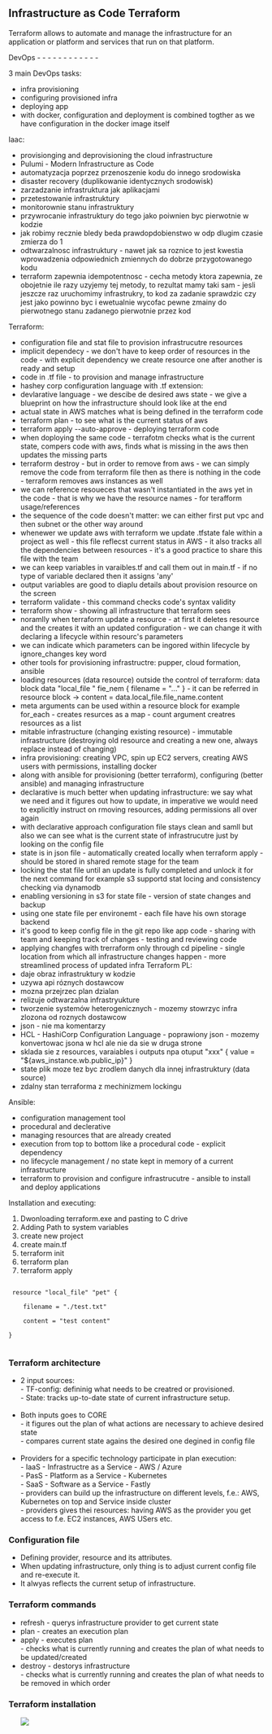 <h2>Infrastructure as Code Terraform</h2>
<p>Terraform allows to automate and manage the infrastructure for an application or platform and services that run on that platform.</p>

DevOps - - - - - - - - - - - - 

3 main DevOps tasks:
+ infra provisioning
+ configuring provisioned infra 
+ deploying app
+ with docker, configuration and deployment is combined togther as we have configuration in the docker image itself

Iaac:
+ provisionging and deprovisioning the cloud infrastructure
+ Pulumi - Modern Infrastructure as Code
+ automatyzacja poprzez przenoszenie kodu do innego srodowiska
+ disaster recovery (duplikowanie identycznych srodowisk)
+ zarzadzanie infrastruktura jak aplikacjami
+ przetestowanie infrastruktury
+ monitorownie stanu infrastruktury
+ przywrocanie infrastruktury do tego jako poiwnien byc pierwotnie w kodzie
+ jak robimy recznie bledy beda prawdopdobienstwo w odp dlugim czasie zmierza do 1
+ odtwarzalnosc infrastruktury - nawet jak sa roznice to jest kwestia wprowadzenia odpowiednich zmiennych do dobrze przygotowanego kodu
+ terraform zapewnia idempotentnosc - cecha metody ktora zapewnia, ze obojetnie ile razy uzyjemy tej metody, to rezultat mamy taki sam - jesli jeszcze raz uruchomimy infrastrukry, to kod za zadanie sprawdzic czy jest jako powinno byc i ewetualnie wycofac pewne zmainy do pierwotnego stanu zadanego pierwotnie przez kod

Terraform:
+ configuration file and stat file to provision infrastrucutre resources
+ implicit dependecy - we don't have to keep order of resources in the code - with explicit dependency we create resource one after another is ready and setup
+ code in .tf file - to provision and manage infrastructure 
+ hashey corp configuration language with .tf extension:
+ devlarative language - we descibe de desired aws state -  we give a blueprint on how the infrastructure should look like at the end
+ actual state in AWS matches what is being defined in the terraform code
+ terraform plan - to see what is the current status of aws
+ terraform apply --auto-approve    - deploying terraform code
+ when doploying the same code - terrafotm checks what is the current state, compers code with aws, finds what is missing in the aws then updates the missing parts
+ terraform destroy - but in order to remove from aws - we can simply remove the code from terraform file then as there is nothing in the code - terraform removes aws instances as well
+ we can reference resoueces that wasn't instantiated in the aws yet in the code - that is why we have the resource names - for terafform usage/references
+ the sequence of the code doesn't matter: we can either first put vpc and then subnet or the other way around
+ whenewer we update aws with terraform we update .tfstate fale within a project as well - this file reflecst current status in AWS - it also tracks all the dependencies between resources - it's a good practice to share this file with the team
+ we can keep variables in varaibles.tf and call them out in main.tf - if no type of variable declared then it assigns 'any'
+ output variables are good to diaplu details about provision resource on the screen
+ terraform validate - this command checks code's syntax validity
+ terraform show - showing all infrastructure that terraform sees
+ noramlly when terraform update a resource - at first it deletes resource and the creates it with an updated configuration - we can change it with declaring a lifecycle within resourc's parameters
+ we can indicate which parameters can be ingored within lifecycle by ignore_changes key word
+ other tools for provisioning infrastructre: pupper, cloud formation, ansible
+ loading resources (data resource) outside the control of terraform: data block data "local_file " fie_nem { filename = "..." } - it can be referred in resource block -> content = data.local_file.file_name.content
+ meta arguments can be used within a resource block for example for_each - creates resurces as a map - count argument creatres resources as a list
+ mitable infrastructure (changing existing resource) - immutable infrastructure (destroying old resource and creating a new one, always replace instead of changing)
+ infra provisioning: creating VPC, spin up EC2 servers, creating AWS users with permissions, installing docker
+ along with ansible for provisioning (better terraform), configuring (better ansible) and managing infrastructure
+ declarative is much better when updating infrastructure: we say what we need and it figures out how to update, in imperative we would need to explicitly instruct on rmoving resources, adding  permissions all over again
+ with declarative approach configuration file stays clean and samll but also we can see what is the current state of infrastrucutre just by looking on the config file
+ state is in json file - automatically created locally when terraform apply - should be stored in shared remote stage for the team
+ locking the stat file until an update is fully completed and unlock it for the next command for example s3 supportd stat locing and consistency checking via dynamodb
+ enabling versioning in s3 for state file - version of state changes and backup
+ using one state file per environemt - each file have his own storage backend
+ it's good to keep config file in the git repo like app code - sharing with team and keeping track of changes - testing and reviewing code
+ applying changfes with trerraform only through cd pipeline - single location from which all infrastructure changes happen - more streamlined process of updated infra
Terraform PL:
+ daje obraz infrastruktury w kodzie
+ uzywa api róznych dostawcow
+ mozna przejrzec plan dzialan
+ relizuje odtwarzalna infrastryukture
+ tworzenie systemów heterogenicznych - mozemy stowrzyc infra zlozona od roznych dostawcow
+ json - nie ma komentarzy
+ HCL - HashiCorp Configuration Language - poprawiony json - mozemy konvertowac jsona w hcl ale nie da sie w druga strone
+ sklada sie z resources, varaiables i outputs npa otuput "xxx" { value = "${aws_instance.wb.public_ip}" }
+ state plik moze tez byc zrodlem danych dla innej infrastruktury (data source)
+ zdalny stan terraforma z mechinizmem lockingu

Ansible:
+ configuration management tool
+ procedural and declerative
+ managing resources that are already created
+ execution from top to bottom like a procedural code - explicit dependency
+ no lifecycle management / no state kept in memory of a current infrastructure
+ terraform to provision and configure infrastrucutre - ansible to install and deploy applications

Installation and executing:
1. Dwonloading  terraform.exe and pasting to C drive
2. Adding Path to system variables
3. create new project
4. create main.tf
5. terraform init
6. terraform plan
7. terraform apply

<code>
 resource "local_file" "pet" {<br>
    filename = "./test.txt"<br>
    content = "test content"<br>
}
 </code>


<h3>Terraform architecture</h3>
<ul>
  <li>2 input sources:
    <br>
    - TF-config: defininig what needs to be creatred or provisioned. <br>
    - State: tracks up-to-date state of current infrastructure setup.
  </li>
  <br>
  <li>Both inputs goes to CORE
    <br>
    - it figures out the plan of what actions are necessary to achieve desired state <br>
    - compares current state agains the desired one degined in config file
  </li>
  <br>
  <li>Providers for a specific technology participate in plan execution:
    <br>
    - IaaS  - Infrastructre as a Service   - AWS / Azure <br>
    - PasS  - Platform as a Service        - Kubernetes <br>
    - SaaS  - Software as a Service        - Fastly <br>
    - providers can build up the infrastructure on different levels, f.e.: AWS, Kubernetes on top and Service inside cluster <br>
    - providers gives thei resources: having AWS as the provider you get access to f.e. EC2 instances, AWS USers etc.
  </li>
</ul>

<h3>Configuration file</h3>
<ul>
  <li>Defining provider, resource and its attributes.</li>
  <li>When updating infrastructure, only thing is to adjust current config file and re-execute it.</li>
  <li>It alwyas reflects the current setup of infrastructure.</li>
</ul>

<h3>Terraform commands</h3>
<ul>
  <li>refresh - querys infrastructure provider to get current state</li>
  <li>plan - creates an execution plan</li>
  <li>apply - executes plan
    <br>
    - checks what is currently running and creates the plan of what needs to be updated/created
  </li>
  <li>destroy - destorys infrastructure 
    <br>
    - checks what is currently running and creates the plan of what needs to be removed in which order
  </li>
</ul>

<h3>Terraform installation</h3>
<ul>
  <img src="images/installation.JPG">
</ul>





